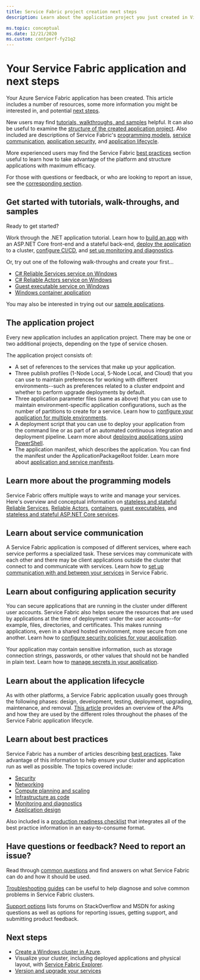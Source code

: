 ```yaml
---
title: Service Fabric project creation next steps 
description: Learn about the application project you just created in Visual Studio.  Learn how to build services using tutorials and learn more about developing services for Service Fabric.

ms.topic: conceptual
ms.date: 12/21/2020
ms.custom: contperf-fy21q2
---
```

# Your Service Fabric application and next steps
Your Azure Service Fabric application has been created. This article includes a number of resources, some more information you might be interested in, and potential [next steps](#next-steps).

New users may find [tutorials, walkthroughs, and samples](#get-started-with-tutorials-walk-throughs-and-samples) helpful. It can also be useful to examine the [structure of the created application project](#the-application-project). Also included are descriptions of Service Fabric's [programming models](#learn-more-about-the-programming-models), [service communication](#learn-about-service-communication), [application security](#learn-about-configuring-application-security), and [application lifecycle](#learn-about-the-application-lifecycle).

More experienced users may find the Service Fabric [best practices](#learn-about-best-practices) section useful to learn how to take advantage of the platform and structure applications with maximum efficacy.

For those with questions or feedback, or who are looking to report an issue, see the [corresponding section](#have-questions-or-feedback--need-to-report-an-issue).

## Get started with tutorials, walk-throughs, and samples
Ready to get started?  

Work through the .NET application tutorial. Learn how to [build an app](service-fabric-tutorial-create-dotnet-app.md) with an ASP.NET Core front-end and a stateful back-end, [deploy the application](service-fabric-tutorial-deploy-app-to-party-cluster.md) to a cluster, [configure CI/CD](service-fabric-tutorial-deploy-app-with-cicd-vsts.md), and [set up monitoring and diagnostics](service-fabric-tutorial-monitoring-aspnet.md).

Or, try out one of the following walk-throughs and create your first...
- [C# Reliable Services service on Windows](service-fabric-reliable-services-quick-start.md) 
- [C# Reliable Actors service on Windows](service-fabric-reliable-actors-get-started.md) 
- [Guest executable service on Windows](quickstart-guest-app.md) 
- [Windows container application](service-fabric-get-started-containers.md) 

You may also be interested in trying out our [sample applications](/samples/browse/?products=azure).

## The application project
Every new application includes an application project. There may be one or two additional projects, depending on the type of service chosen.

The application project consists of:

* A set of references to the services that make up your application.
* Three publish profiles (1-Node Local, 5-Node Local, and Cloud) that you can use to maintain preferences for working with different environments--such as preferences related to a cluster endpoint and whether to perform upgrade deployments by default.
* Three application parameter files (same as above) that you can use to maintain environment-specific application configurations, such as the number of partitions to create for a service. Learn how to [configure your application for multiple environments](service-fabric-manage-multiple-environment-app-configuration.md).
* A deployment script that you can use to deploy your application from the command line or as part of an automated continuous integration and deployment pipeline. Learn more about [deploying applications using PowerShell](service-fabric-deploy-remove-applications.md).
* The application manifest, which describes the application. You can find the manifest under the ApplicationPackageRoot folder. Learn more about [application and service manifests](service-fabric-application-model.md).

## Learn more about the programming models
Service Fabric offers multiple ways to write and manage your services.  Here's overview and conceptual information on [stateless and stateful Reliable Services](service-fabric-reliable-services-introduction.md), [Reliable Actors](service-fabric-reliable-actors-introduction.md), [containers](service-fabric-containers-overview.md), [guest executables](service-fabric-guest-executables-introduction.md), and [stateless and stateful ASP.NET Core services](service-fabric-reliable-services-communication-aspnetcore.md).

## Learn about service communication
A Service Fabric application is composed of different services, where each service performs a specialized task. These services may communicate with each other and there may be client applications outside the cluster that connect to and communicate with services. Learn how to [set up communication with and between your services](service-fabric-connect-and-communicate-with-services.md) in Service Fabric. 

## Learn about configuring application security
You can secure applications that are running in the cluster under different user accounts. Service Fabric also helps secure the resources that are used by applications at the time of deployment under the user accounts--for example, files, directories, and certificates. This makes running applications, even in a shared hosted environment, more secure from one another.  Learn how to [configure security policies for your application](service-fabric-application-runas-security.md).

Your application may contain sensitive information, such as storage connection strings, passwords, or other values that should not be handled in plain text. Learn how to [manage secrets in your application](service-fabric-application-secret-management.md).

## Learn about the application lifecycle
As with other platforms, a Service Fabric application usually goes through the following phases: design, development, testing, deployment, upgrading, maintenance, and removal. [This article](service-fabric-application-lifecycle.md) provides an overview of the APIs and how they are used by the different roles throughout the phases of the Service Fabric application lifecycle.

## Learn about best practices
Service Fabric has a number of articles describing [best practices](./service-fabric-best-practices-overview). Take advantage of this information to help ensure your cluster and application run as well as possible.
The topics covered include:
* [Security](./service-fabric-best-practices-security.md)
* [Networking](./service-fabric-best-practices-networking.md)
* [Compute planning and scaling](./service-fabric-best-practices-capacity-scaling.md)
* [Infrastructure as code](./service-fabric-best-practices-infrastructure-as-code.md)
* [Monitoring and diagnostics](./service-fabric-best-practices-monitoring.md)
* [Application design](./service-fabric-best-practices-applications.md)

Also included is a [production readiness checklist](./service-fabric-production-readiness-checklist.md) that integrates all of the best practice information in an easy-to-consume format.

## Have questions or feedback?  Need to report an issue?
Read through [common questions](service-fabric-common-questions.md) and find answers on what Service Fabric can do and how it should be used.

[Troubleshooting guides](https://github.com/Azure/Service-Fabric-Troubleshooting-Guides) can be useful to help diagnose and solve common problems in Service Fabric clusters.

[Support options](service-fabric-support.md) lists forums on StackOverflow and MSDN for asking questions as well as options for reporting issues, getting support, and submitting product feedback.


## Next steps
- [Create a Windows cluster in Azure](service-fabric-tutorial-create-vnet-and-windows-cluster.md).
- Visualize your cluster, including deployed applications and physical layout, with [Service Fabric Explorer](service-fabric-visualizing-your-cluster.md).
- [Version and upgrade your services](service-fabric-application-upgrade-tutorial.md)